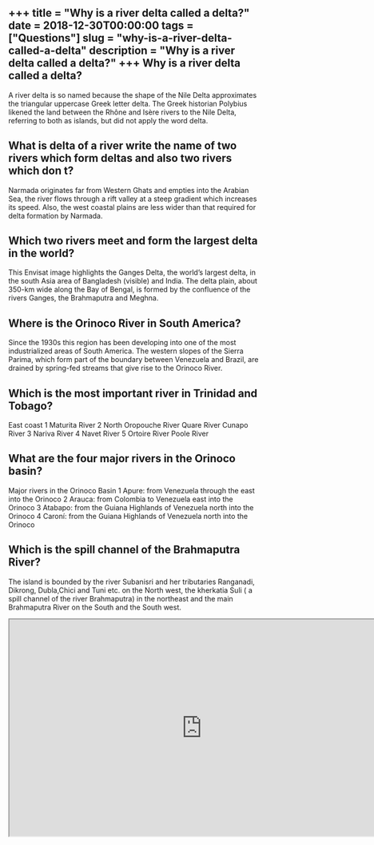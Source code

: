 +++
title = "Why is a river delta called a delta?"
date = 2018-12-30T00:00:00
tags = ["Questions"]
slug = "why-is-a-river-delta-called-a-delta"
description = "Why is a river delta called a delta?"
+++
Why is a river delta called a delta?
------------------------------------

A river delta is so named because the shape of the Nile Delta approximates the triangular uppercase Greek letter delta. The Greek historian Polybius likened the land between the Rhône and Isère rivers to the Nile Delta, referring to both as islands, but did not apply the word delta.

What is delta of a river write the name of two rivers which form deltas and also two rivers which don t?
--------------------------------------------------------------------------------------------------------

Narmada originates far from Western Ghats and empties into the Arabian Sea, the river flows through a rift valley at a steep gradient which increases its speed. Also, the west coastal plains are less wider than that required for delta formation by Narmada.

Which two rivers meet and form the largest delta in the world?
--------------------------------------------------------------

This Envisat image highlights the Ganges Delta, the world’s largest delta, in the south Asia area of Bangladesh (visible) and India. The delta plain, about 350-km wide along the Bay of Bengal, is formed by the confluence of the rivers Ganges, the Brahmaputra and Meghna.

Where is the Orinoco River in South America?
--------------------------------------------

Since the 1930s this region has been developing into one of the most industrialized areas of South America. The western slopes of the Sierra Parima, which form part of the boundary between Venezuela and Brazil, are drained by spring-fed streams that give rise to the Orinoco River.

Which is the most important river in Trinidad and Tobago?
---------------------------------------------------------

East coast 1 Maturita River 2 North Oropouche River Quare River Cunapo River 3 Nariva River 4 Navet River 5 Ortoire River Poole River

What are the four major rivers in the Orinoco basin?
----------------------------------------------------

Major rivers in the Orinoco Basin 1 Apure: from Venezuela through the east into the Orinoco 2 Arauca: from Colombia to Venezuela east into the Orinoco 3 Atabapo: from the Guiana Highlands of Venezuela north into the Orinoco 4 Caroní: from the Guiana Highlands of Venezuela north into the Orinoco

Which is the spill channel of the Brahmaputra River?
----------------------------------------------------

The island is bounded by the river Subanisri and her tributaries Ranganadi, Dikrong, Dubla,Chici and Tuni etc. on the North west, the kherkatia Suli ( a spill channel of the river Brahmaputra) in the northeast and the main Brahmaputra River on the South and the South west.

<iframe allow="accelerometer; autoplay; clipboard-write; encrypted-media; gyroscope; picture-in-picture" allowfullscreen="" class="__youtube_prefs__  epyt-is-override  no-lazyload" data-no-lazy="1" data-origheight="433" data-origwidth="770" data-skipgform_ajax_framebjll="" height="433" id="_ytid_37308" loading="lazy" src="https://www.youtube.com/embed/n3R5An2fZ9c?enablejsapi=1&autoplay=0&cc_load_policy=0&cc_lang_pref=&iv_load_policy=1&loop=0&modestbranding=0&rel=1&fs=1&playsinline=0&autohide=2&theme=dark&color=red&controls=1&" title="YouTube player" width="770"></iframe>